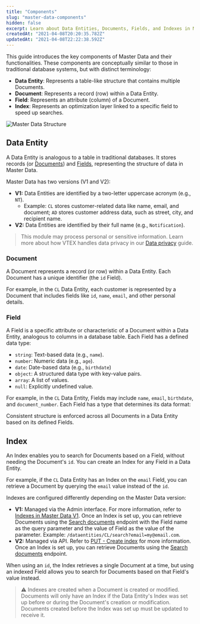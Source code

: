 ```yaml
---
title: "Components"
slug: "master-data-components"
hidden: false
excerpt: Learn about Data Entities, Documents, Fields, and Indexes in Master Data, and how these components work together to structure and optimize data for efficient querying.
createdAt: "2021-04-08T20:20:35.782Z"
updatedAt: "2021-04-08T22:22:38.592Z"
---
```


This guide introduces the key components of Master Data and their functionalities. These components are conceptually similar to those in traditional database systems, but with distinct terminology:  

- **Data Entity**: Represents a table-like structure that contains multiple Documents.
- **Document**: Represents a record (row) within a Data Entity.
- **Field**: Represents an attribute (column) of a Document.
- **Index**: Represents an optimization layer linked to a specific field to speed up searches.

![Master Data Structure](https://cdn.jsdelivr.net/gh/vtexdocs/dev-portal-content@main/images/master-data-components.jpg)

## Data Entity

A Data Entity is analogous to a table in traditional databases. It stores records (or [Documents](#document)) and [Fields](#field), representing the structure of data in Master Data.

Master Data has two versions (V1 and V2):
- **V1:** Data Entities are identified by a two-letter uppercase acronym (e.g., `NT`).
  - Example: `CL` stores customer-related data like name, email, and document; `AD` stores customer address data, such as street, city, and recipient name.
- **V2:** Data Entities are identified by their full name (e.g., `Notification`).

> This module may process personal or sensitive information. Learn more about how VTEX handles data privacy in our [Data privacy](https://developers.vtex.com/docs/guides/data-privacy) guide.

### Document

A Document represents a record (or row) within a Data Entity. Each Document has a unique identifier (the `id` Field). 

For example, in the `CL` Data Entity, each customer is represented by a Document that includes fields like `id`, `name`, `email`, and other personal details.

### Field

A Field is a specific attribute or characteristic of a Document within a Data Entity, analogous to columns in a database table. Each Field has a defined data type:  

- `string`: Text-based data (e.g., `name`).
- `number`: Numeric data (e.g., `age`).
- `date`: Date-based data (e.g., `birthdate`) 
- `object`: A structured data type with key-value pairs.
- `array`: A list of values.
- `null`: Explicitly undefined value.

For example, in the `CL` Data Entity, Fields may include `name`, `email`, `birthdate`, and `document_number`. Each Field has a type that determines its data format:

Consistent structure is enforced across all Documents in a Data Entity based on its defined Fields.

## Index

An Index enables you to search for Documents based on a Field, without needing the Document's `id`. You can create an Index for any Field in a Data Entity.

For example, if the `CL` Data Entity has an Index on the `email` Field, you can retrieve a Document by querying the `email` value instead of the `id`.

Indexes are configured differently depending on the Master Data version:
- **V1:** Managed via the Admin interface. For more information, refer to [Indexes in Master Data V1](https://help.vtex.com/en/tutorial/setting-up-an-index-on-master-data--tutorials_785). Once an Index is set up, you can retrieve Documents using the [Search documents](https://developers.vtex.com/docs/api-reference/masterdata-api#get-/api/dataentities/-acronym-/search) endpoint with the Field name as the query parameter and the value of Field as the value of the parameter. Example: `/dataentities/CL/search?email=my@email.com`.
- **V2:** Managed via API. Refer to [PUT - Create index](https://developers.vtex.com/docs/api-reference/master-data-api-v2#put-/api/dataentities/-dataEntityName-/indices) for more information. Once an Index is set up, you can retrieve Documents using the [Search documents](https://developers.vtex.com/docs/api-reference/master-data-api-v2#get-/api/dataentities/-dataEntityName-/search) endpoint.

When using an `id`, the Index retrieves a single Document at a time, but using an indexed Field allows you to search for Documents based on that Field's value instead.

>⚠️ Indexes are created when a Document is created or modified. Documents will only have an Index if the Data Entity's Index was set up before or during the Document's creation or modification. Documents created before the Index was set up must be updated to receive it.

